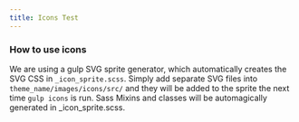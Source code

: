 ```yaml
---
title: Icons Test
---
```

### How to use icons

We are using a gulp SVG sprite generator, which automatically creates the SVG CSS in `_icon_sprite.scss`. Simply add separate SVG files into `theme_name/images/icons/src/` and they will be added to the sprite the next time `gulp icons` is run.  Sass Mixins and classes will be automagically generated in _icon_sprite.scss.
